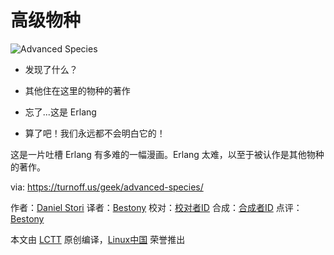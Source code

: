 高级物种
===

![Advanced Species](https://turnoff.us/image/en/erlang.png)

- 发现了什么？
- 其他住在这里的物种的著作


- 忘了...这是 Erlang
- 算了吧！我们永远都不会明白它的！

这是一片吐槽 Erlang 有多难的一幅漫画。Erlang 太难，以至于被认作是其他物种的著作。

via: https://turnoff.us/geek/advanced-species/

作者：[Daniel Stori][a]
译者：[Bestony](https://github.com/Bestony)
校对：[校对者ID](https://github.com/校对者ID)
合成：[合成者ID](https://github.com/合成者ID)
点评：[Bestony](https://github.com/Bestony)

本文由 [LCTT](https://github.com/LCTT/TranslateProject) 原创编译，[Linux中国](https://linux.cn/) 荣誉推出

[a]:http://turnoff.us/about/
